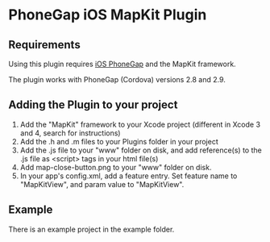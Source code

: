 # PhoneGap iOS MapKit Plugin #

## Requirements ##

Using this plugin requires [iOS PhoneGap](http://github.com/phonegap/phonegap) and the MapKit framework.

The plugin works with PhoneGap (Cordova) versions 2.8 and 2.9.

## Adding the Plugin to your project ##

1. Add the "MapKit" framework to your Xcode project (different in Xcode 3 and 4, search for instructions)
2. Add the .h and .m files to your Plugins folder in your project
3. Add the .js file to your "www" folder on disk, and add reference(s) to the .js file as &lt;script&gt; tags in your html file(s)
4. Add map-close-button.png to your "www" folder on disk.
5. In your app's config.xml, add a feature entry. Set feature name to "MapKitView", and param value to "MapKitView".

## Example ##

There is an example project in the example folder.

